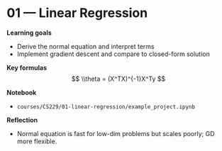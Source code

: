 # 01 — Linear Regression

**Learning goals**
- Derive the normal equation and interpret terms
- Implement gradient descent and compare to closed-form solution

**Key formulas**
$$
\\theta = (X^TX)^{-1}X^Ty
$$

**Notebook**
- `courses/CS229/01-linear-regression/example_project.ipynb`

**Reflection**
- Normal equation is fast for low-dim problems but scales poorly; GD more flexible.
